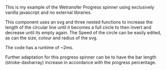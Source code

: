 This is my example of the Wetransfer Progress spinner using exclusively vanilla javascript and no external libraries.

This component uses an svg and three nested functions to
increase the length of the circular line until it becomes a full circle to then invert and decrease until its empty again.
The Speed of the circle can be easily edited, as can the size, colour and radius of the svg.

The code has a runtime of ~2ms.

Further adaptation for this progress spinner can be to have the bar length (stroke-dasharray) increase in accordance with the progress percentage.
